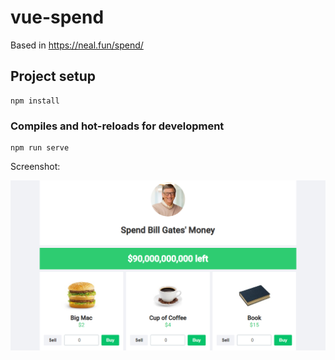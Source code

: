 # vue-spend
Based in https://neal.fun/spend/

## Project setup
```
npm install
```

### Compiles and hot-reloads for development
```
npm run serve
```

Screenshot:

![Screenshot](https://github.com/lrapelliboni/vue-spend/blob/master/public/screenshot.png)
